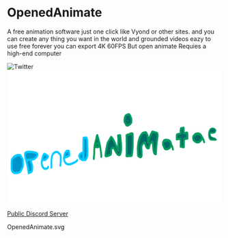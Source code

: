 # OpenedAnimate
A free animation software just one click like Vyond or other sites.
and you can create any thing you want in the world and grounded videos eazy to use free forever you can export 4K 60FPS 
But open animate Requies a high-end computer


![Twitter](https://twitter.com/mrscottypieey)<br>
![](OpenedAnimate.svg)

[Public Discord Server]()


OpenedAnimate.svg
